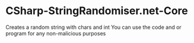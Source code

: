 # CSharp-StringRandomiser.net-Core
Creates a random string with chars and int
You can use the code and or program for any non-malicious purposes
